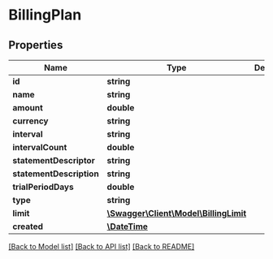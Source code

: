 # BillingPlan

## Properties
Name | Type | Description | Notes
------------ | ------------- | ------------- | -------------
**id** | **string** |  | 
**name** | **string** |  | [optional] 
**amount** | **double** |  | [optional] 
**currency** | **string** |  | [optional] 
**interval** | **string** |  | [optional] 
**intervalCount** | **double** |  | [optional] 
**statementDescriptor** | **string** |  | [optional] 
**statementDescription** | **string** |  | [optional] 
**trialPeriodDays** | **double** |  | [optional] 
**type** | **string** |  | [optional] 
**limit** | [**\Swagger\Client\Model\BillingLimit**](BillingLimit.md) |  | [optional] 
**created** | [**\DateTime**](\DateTime.md) |  | [optional] 

[[Back to Model list]](../README.md#documentation-for-models) [[Back to API list]](../README.md#documentation-for-api-endpoints) [[Back to README]](../README.md)


